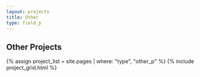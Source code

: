 ```yaml
---
layout: projects
title: Other
type: field_p
---
```



## Other Projects

{% assign project_list = site.pages | where: "type", "other_p" %}
{% include project_grid.html %}


